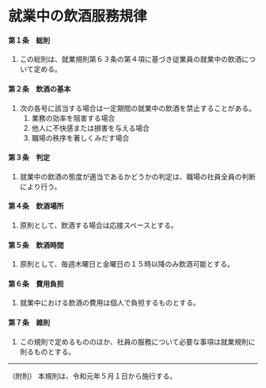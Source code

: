 # 就業中の飲酒服務規律

#### 第１条　総則

1. この総則は、就業規則第６３条の第４項に基づき従業員の就業中の飲酒について定める。

#### 第２条　飲酒の基本

1. 次の各号に該当する場合は一定期間の就業中の飲酒を禁止することがある。
    1. 業務の効率を阻害する場合
    1. 他人に不快感または損害を与える場合
    1. 職場の秩序を著しくみだす場合

#### 第３条　判定

1. 就業中の飲酒の態度が適当であるかどうかの判定は、職場の社員全員の判断により行う。

#### 第４条　飲酒場所

1. 原則として、飲酒する場合は応接スペースとする。

#### 第５条　飲酒時間

1. 原則として、毎週木曜日と金曜日の１５時以降のみ飲酒可能とする。

#### 第６条　費用負担

1. 就業中における飲酒の費用は個人で負担するものとする。

#### 第７条　雑則

1. この規則で定めるもののほか、社員の服務について必要な事項は就業規則に則るものとする。

---

（附則）
本規則は、令和元年５月１日から施行する。
